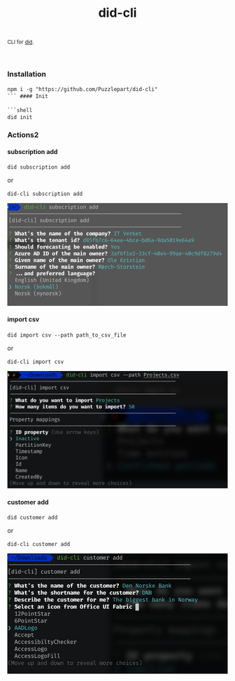 <!-- ⚠️ This README has been generated from the file(s) "blueprint.md" ⚠️--><h1 align="center">did-cli</h1> <p align="center">
  <b></b></br>
  <sub>CLI for [did](https://github.com/Puzzlepart/did).<sub>
</p>

<br />


### Installation

```shell
npm i -g "https://github.com/Puzzlepart/did-cli"
``` #### Init

```shell
did init
```

### Actions2

#### subscription add

```shell
did subscription add
```

or

```shell
did-cli subscription add
```



![image-20210311092849679](assets/image-20210311092849679.png)

#### import csv

```shell
did import csv --path path_to_csv_file
```

or

```shell
did-cli import csv
```


![image-20210311092955701](assets/image-20210311092955701.png)

#### customer add

```shell
did customer add
```

or

```shell
did-cli customer add
```

![image-20210311093034792](assets/image-20210311093034792.png)
